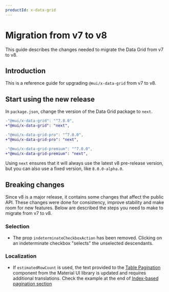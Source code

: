 ```yaml
---
productId: x-data-grid
---
```


# Migration from v7 to v8

<p class="description">This guide describes the changes needed to migrate the Data Grid from v7 to v8.</p>

## Introduction

This is a reference guide for upgrading `@mui/x-data-grid` from v7 to v8.

## Start using the new release

In `package.json`, change the version of the Data Grid package to `next`.

```diff
-"@mui/x-data-grid": "^7.0.0",
+"@mui/x-data-grid": "next",

-"@mui/x-data-grid-pro": "^7.0.0",
+"@mui/x-data-grid-pro": "next",

-"@mui/x-data-grid-premium": "^7.0.0",
+"@mui/x-data-grid-premium": "next",
```

Using `next` ensures that it will always use the latest v8 pre-release version, but you can also use a fixed version, like `8.0.0-alpha.0`.

## Breaking changes

Since v8 is a major release, it contains some changes that affect the public API.
These changes were done for consistency, improve stability and make room for new features.
Below are described the steps you need to make to migrate from v7 to v8.

### Selection

- The prop `indeterminateCheckboxAction` has been removed. Clicking on an indeterminate checkbox "selects" the unselected descendants.

### Localization

- If `estimatedRowCount` is used, the text provided to the [Table Pagination](/material-ui/api/table-pagination/) component from the Material UI library is updated and requires additional translations. Check the example at the end of [Index-based pagination section](/x/react-data-grid/pagination/#index-based-pagination)

<!-- ### Accessibility

TBD

### Editing

TBD

### Other exports

TBD

### CSS classes and styling

TBD

### Changes to the public API

TBD

### Changes to slots

TBD -->
